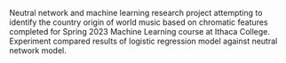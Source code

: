 Neutral network and machine learning research project attempting to identify the country origin of world music based on chromatic features completed for Spring 2023 Machine Learning course at Ithaca College. 
Experiment compared results of logistic regression model against neutral network model. 

